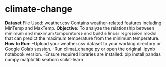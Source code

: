 # climate-change
**Dataset**
File Used: weather.csv
Contains weather-related features including MinTemp and MaxTemp.
**Objective:**
To analyze the relationship between minimum and maximum temperatures and build a linear regression model that can predict the maximum temperature from the minimum temperature.
**How to Run:**
-Upload your weather.csv dataset to your working directory or Google Colab session.
-Run climat_change.py or open the original .ipynb notebook version.
-Ensure required libraries are installed:
  pip install pandas numpy matplotlib seaborn scikit-learn
